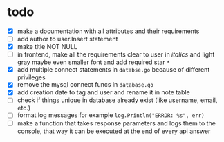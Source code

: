 # todo

- [x] make a documentation with all attributes and their requirements
- [ ] add author to user.Insert statement
- [x] make title NOT NULL
- [ ] in frontend, make all the requirements clear to user in *italics* and light gray maybe even smaller font and add required star `*`
- [x] add multiple connect statements in `databse.go` because of different privileges
- [x] remove the mysql connect funcs in `database.go`
- [x] add creation date to tag and user and rename it in note table
- [ ] check if things unique in database already exist (like username, email, etc.)
- [ ] format log messages for example `log.Println("ERROR: %s", err)`
- [ ] make a function that takes response parameters and logs them to the console, that way it can be executed at the end of every api answer
